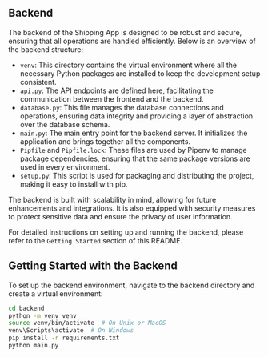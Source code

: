 ## Backend

The backend of the Shipping App is designed to be robust and secure, ensuring that all operations are handled efficiently. Below is an overview of the backend structure:

- `venv`: This directory contains the virtual environment where all the necessary Python packages are installed to keep the development setup consistent.
- `api.py`: The API endpoints are defined here, facilitating the communication between the frontend and the backend.
- `database.py`: This file manages the database connections and operations, ensuring data integrity and providing a layer of abstraction over the database schema.
- `main.py`: The main entry point for the backend server. It initializes the application and brings together all the components.
- `Pipfile` and `Pipfile.lock`: These files are used by Pipenv to manage package dependencies, ensuring that the same package versions are used in every environment.
- `setup.py`: This script is used for packaging and distributing the project, making it easy to install with pip.

The backend is built with scalability in mind, allowing for future enhancements and integrations. It is also equipped with security measures to protect sensitive data and ensure the privacy of user information.

For detailed instructions on setting up and running the backend, please refer to the `Getting Started` section of this README.

## Getting Started with the Backend

To set up the backend environment, navigate to the backend directory and create a virtual environment:

```bash
cd backend
python -m venv venv
source venv/bin/activate  # On Unix or MacOS
venv\Scripts\activate  # On Windows
pip install -r requirements.txt
python main.py
```
